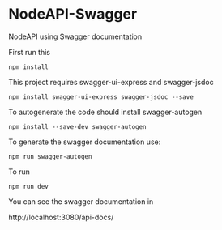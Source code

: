 # NodeAPI-Swagger
NodeAPI using Swagger documentation

First run this

`npm install`

This project requires swagger-ui-express and swagger-jsdoc

`npm install swagger-ui-express swagger-jsdoc --save`

To autogenerate the code should install swagger-autogen

`npm install --save-dev swagger-autogen`

To generate the swagger documentation use: 

`npm run swagger-autogen`

To run 

`npm run dev`

You can see the swagger documentation in 

http://localhost:3080/api-docs/